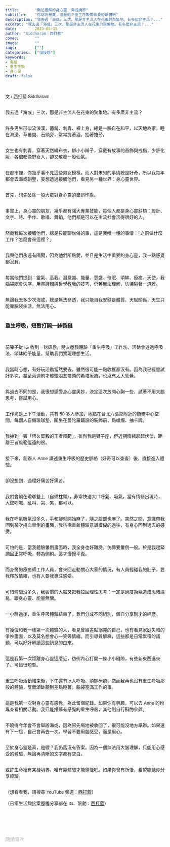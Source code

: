```yaml
---
title:       "無法理解的身心靈：海或境界"
subtitle:    "你認為是真，還是假？重生呼吸帶給我的新體驗"
description: "我去過「海或」三次，那是非主流人在花東的聚集地。有多麽非主流？..."
excerpt: "我去過「海或」三次，那是非主流人在花東的聚集地。有多麽非主流？..."
date:        2023-05-15
author: "Siddharam｜西打藍"
cover:       ""
image:       ""
tags:        [""]
categories:  ["慢慢想"]
keywords:
- 海或
- 重生呼吸
- 身心靈
draft: false
---
```


<article style="font-family: 'Noto Sans TC', '微軟正黑體', sans-serif; font-weight: 300;">

<br>文 / 西打藍 Siddharam<br><br>


我去過「海或」三次，那是非主流人在花東的聚集地。有多麽非主流？<br><br>

許多男生形似流浪漢，蓄鬍、刺青、裸上身，總是一臉自在和平，以天地為家，睡在海邊、草叢間、石頭旁，常常提著酒，抽著捲菸。<br><br>

女生也有刺青，穿著天然織布衣，綁小小辮子，穿戴有故事的首飾與戒指，少許化妝，各個都像野女人，卻又散發一股仙氣。<br><br>

在都市裡，你幾乎看不見這些男女模樣。而人對未知的事情總是好奇，所以我每年都會去海或朝聖，妄想透過接觸他們，看見另一種世界：身心靈世界。<br><br>

首先，想先破除一般大眾對身心靈的錯誤印象。<br><br>

事實上，身心靈的朋友，幾乎都有強大專業技能，每個人都是身心靈斜槓：設計、文字、詩、手作、歌唱、舞蹈，他們都是可以在主流社會活得很好的人。<br><br>

然而我每次接觸他們，總是只能聊世俗的事，這是我唯一懂的事情：「之前做什麼工作？怎麼會來這裡？」<br><br>

我與他們永遠有隔閡，因為他們所熱愛，並且是生活中重要的身心靈，我一點感覺都沒有。<br><br>

每當他們提到：靈氣、高我、潛意識、能量、豐盛、催眠、頌缽、療癒、天使，我腦袋總會失序，用盡邏輯與哲學教我的技巧，仍舊無法理解，彷彿隔著一道膜。<br><br>

無論我去多少次海或，總是無法參透，我只能自我安慰是體質、天賦關係，天生只能靠腦袋生活，無法用心。<br><br>

<h3 class="article-h1-color">重生呼吸，短暫打開一絲裂縫</h3><br>

前陣子從 IG 收到一封訊息，朋友邀我體驗「重生呼吸」工作坊，活動會透過呼吸法、頌缽給予能量，幫助我們實現理想生活。<br><br>

我當時心想，有好玩活動當然要去，雖然很可能一點收穫都沒有。因為我已經嘗試好多次，甚至兩週前才體驗朋友帶領的希塔療癒，也沒有太大感覺。<br><br>

與過去不同的是，我很想感受身心靈奧妙，決定這次放開心胸一些，試著不用大腦思考，嘗試用心。<br><br>

工作坊是上下午活動，共有 50 多人參加，地點在台北六張犁附近的商務中心空間，每個人自備瑜珈墊，圍坐在曼陀羅鋪設的裝飾前，點蠟燭、抽卡牌。<br><br>

我抽到一張「恆久堅毅的王者風範」，雖然我是獅子座，但近期情緒起起伏伏，距離王者風範遙遠的很。<br><br>

接下來，創辦人 Anne 講述重生呼吸的歷史脈絡（好奇可以查查）後，直接進入體驗。<br><br>

卻沒想到，過程好痛苦好痛苦。<br><br>

我們會躺在瑜珈墊上（自備枕頭），非常快速大口呼氣、吸氣，當有情緒出現時，大聲呼喊、亂叫、哭、笑，都可以。<br><br>

我在呼氣吸氣沒多久，手和腳就開始麻了，隨之臉部也麻了。突然之間，意識帶我回到某次捐血暈倒的畫面，我彷彿重新體驗意識模糊的過往，有身心回到過去的感受。<br><br>

可怕的是，當我體驗暈倒畫面時，我全身也好難受，仿佛要暈倒一般。於是我趕緊調回正常呼吸，轉為側躺。這才慢慢平復。<br><br>

而身旁的療癒師工作人員，會來回走動關心大家的情況，有人員輕碰我的肚子，要我釋放情緒，也有人要我專注感受。<br><br>

可惜體驗沒多久，我習慣的大腦又把我拉回理性思考：一定是過度換氣造成思緒混亂，跟身心靈、能量無關。<br><br>

一小時過後，重生呼吸體驗結束了，我們分成不同組別，個自分享剛才的經歷。<br><br>

有幾位和我一樣第一次體驗的人，看見曾經差點溺斃的自己，也有看見家庭失和的爭吵畫面，以及莫名想會心一笑等情緒。而引導員解釋，這些都是日常累積的議題，可以好好解讀這些訊息的由來。<br><br>

這是我第一次距離身心靈這麼近，彷彿內心打開一條小小縫隙，有些新東西進來了。可惜很短暫。<br><br>

重生呼吸活動結束後，下午還有冰人呼吸、頌缽療癒，然而我再也沒有重生呼吸那般的體驗，反而頌缽聽到差點睡著，腦袋塞滿工作的事。<br><br>

這是我第一次對身心靈有感覺，為此留個紀錄。如果你有興趣，可以去 Anne 的粉專查看相關活動。我只能推薦有感覺的重生呼吸，其他則自行斟酌參與。<br><br>

不曉得今年會不會舉辦海或，因為原先場地被收回了，很可能沒地方舉辦。如果還有下一屆，自己會再去一次。學習不要用腦感受，而是用心。<br><br>

至於身心靈是真，是假？我仍舊沒有答案。因為一個無法用大腦理解，只能用心感受的體驗，無論再清晰的文字都有空白。<br><br>

或許生命裡有某種境界，唯有靠體驗才能領悟吧。如果你曾有所悟，希望能聽你分享經驗。<br><br>


（想看看我，請搜尋 YouTube 頻道：<a href="https://www.youtube.com/@siddblue" target="_blank">西打藍</a>）<br><br>
（日常生活與接案歷程分享都在 IG、限動：<a href="https://www.instagram.com/sidd.blue/" target="_blank">西打藍</a>）<br><br>

<!-- <h3 class="article-h1-color"></h3><br> -->

<br><br><br>

</article>

<div style="color: #bfbfbf; font-size: 15px;" id="busuanzi_container_page_pv">
  閱讀量<span id="busuanzi_value_page_pv"></span>次
</div>

<script src="../../js/post.js"></script>
